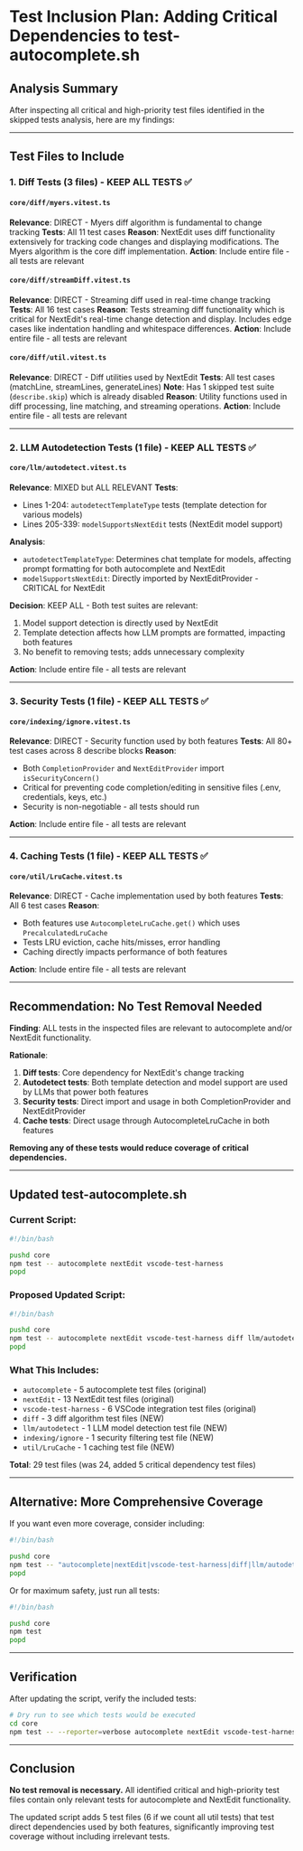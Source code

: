 # Test Inclusion Plan: Adding Critical Dependencies to test-autocomplete.sh

## Analysis Summary

After inspecting all critical and high-priority test files identified in the skipped tests analysis, here are my findings:

---

## Test Files to Include

### 1. **Diff Tests** (3 files) - KEEP ALL TESTS ✅

#### `core/diff/myers.vitest.ts`

**Relevance**: DIRECT - Myers diff algorithm is fundamental to change tracking
**Tests**: All 11 test cases
**Reason**: NextEdit uses diff functionality extensively for tracking code changes and displaying modifications. The Myers algorithm is the core diff implementation.
**Action**: Include entire file - all tests are relevant

#### `core/diff/streamDiff.vitest.ts`

**Relevance**: DIRECT - Streaming diff used in real-time change tracking
**Tests**: All 16 test cases
**Reason**: Tests streaming diff functionality which is critical for NextEdit's real-time change detection and display. Includes edge cases like indentation handling and whitespace differences.
**Action**: Include entire file - all tests are relevant

#### `core/diff/util.vitest.ts`

**Relevance**: DIRECT - Diff utilities used by NextEdit
**Tests**: All test cases (matchLine, streamLines, generateLines)
**Note**: Has 1 skipped test suite (`describe.skip`) which is already disabled
**Reason**: Utility functions used in diff processing, line matching, and streaming operations.
**Action**: Include entire file - all tests are relevant

---

### 2. **LLM Autodetection Tests** (1 file) - KEEP ALL TESTS ✅

#### `core/llm/autodetect.vitest.ts`

**Relevance**: MIXED but ALL RELEVANT
**Tests**:

- Lines 1-204: `autodetectTemplateType` tests (template detection for various models)
- Lines 205-339: `modelSupportsNextEdit` tests (NextEdit model support)

**Analysis**:

- `autodetectTemplateType`: Determines chat template for models, affecting prompt formatting for both autocomplete and NextEdit
- `modelSupportsNextEdit`: Directly imported by NextEditProvider - CRITICAL for NextEdit

**Decision**: KEEP ALL - Both test suites are relevant:

1. Model support detection is directly used by NextEdit
2. Template detection affects how LLM prompts are formatted, impacting both features
3. No benefit to removing tests; adds unnecessary complexity

**Action**: Include entire file - all tests are relevant

---

### 3. **Security Tests** (1 file) - KEEP ALL TESTS ✅

#### `core/indexing/ignore.vitest.ts`

**Relevance**: DIRECT - Security function used by both features
**Tests**: All 80+ test cases across 8 describe blocks
**Reason**:

- Both `CompletionProvider` and `NextEditProvider` import `isSecurityConcern()`
- Critical for preventing code completion/editing in sensitive files (.env, credentials, keys, etc.)
- Security is non-negotiable - all tests should run

**Action**: Include entire file - all tests are relevant

---

### 4. **Caching Tests** (1 file) - KEEP ALL TESTS ✅

#### `core/util/LruCache.vitest.ts`

**Relevance**: DIRECT - Cache implementation used by both features
**Tests**: All 6 test cases
**Reason**:

- Both features use `AutocompleteLruCache.get()` which uses `PrecalculatedLruCache`
- Tests LRU eviction, cache hits/misses, error handling
- Caching directly impacts performance of both features

**Action**: Include entire file - all tests are relevant

---

## Recommendation: No Test Removal Needed

**Finding**: ALL tests in the inspected files are relevant to autocomplete and/or NextEdit functionality.

**Rationale**:

1. **Diff tests**: Core dependency for NextEdit's change tracking
2. **Autodetect tests**: Both template detection and model support are used by LLMs that power both features
3. **Security tests**: Direct import and usage in both CompletionProvider and NextEditProvider
4. **Cache tests**: Direct usage through AutocompleteLruCache in both features

**Removing any of these tests would reduce coverage of critical dependencies.**

---

## Updated test-autocomplete.sh

### Current Script:

```bash
#!/bin/bash

pushd core
npm test -- autocomplete nextEdit vscode-test-harness
popd
```

### Proposed Updated Script:

```bash
#!/bin/bash

pushd core
npm test -- autocomplete nextEdit vscode-test-harness diff llm/autodetect indexing/ignore util/LruCache
popd
```

### What This Includes:

- `autocomplete` - 5 autocomplete test files (original)
- `nextEdit` - 13 NextEdit test files (original)
- `vscode-test-harness` - 6 VSCode integration test files (original)
- `diff` - 3 diff algorithm test files (NEW)
- `llm/autodetect` - 1 LLM model detection test file (NEW)
- `indexing/ignore` - 1 security filtering test file (NEW)
- `util/LruCache` - 1 caching test file (NEW)

**Total**: 29 test files (was 24, added 5 critical dependency test files)

---

## Alternative: More Comprehensive Coverage

If you want even more coverage, consider including:

```bash
#!/bin/bash

pushd core
npm test -- "autocomplete|nextEdit|vscode-test-harness|diff|llm/autodetect|indexing/ignore|util/LruCache"
popd
```

Or for maximum safety, just run all tests:

```bash
#!/bin/bash

pushd core
npm test
popd
```

---

## Verification

After updating the script, verify the included tests:

```bash
# Dry run to see which tests would be executed
cd core
npm test -- --reporter=verbose autocomplete nextEdit vscode-test-harness diff llm/autodetect indexing/ignore util/LruCache
```

---

## Conclusion

**No test removal is necessary.** All identified critical and high-priority test files contain only relevant tests for autocomplete and NextEdit functionality.

The updated script adds 5 test files (6 if we count all util tests) that test direct dependencies used by both features, significantly improving test coverage without including irrelevant tests.
